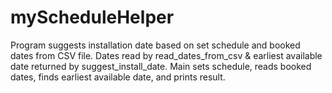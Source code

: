 # myScheduleHelper
Program suggests installation date based on set schedule and booked dates from CSV file. Dates read by read_dates_from_csv &amp; earliest available date returned by suggest_install_date. Main sets schedule, reads booked dates, finds earliest available date, and prints result.
